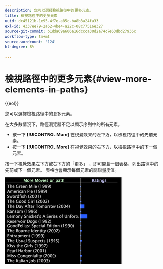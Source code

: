 ```yaml
---
description: 您可以選擇檢視路徑中的更多元素。
title: 檢視路徑中的更多元素
uuid: dc45121b-1e95-4f7e-a85c-ba8b3a24fa33
exl-id: 4337ee79-2a62-4be4-a22c-08c77516e327
source-git-commit: b1dda69a606a16dccca30d2a74c7e63dbd27936c
workflow-type: tm+mt
source-wordcount: '124'
ht-degree: 8%

---
```


# 檢視路徑中的更多元素{#view-more-elements-in-paths}

{{eol}}

您可以選擇檢視路徑中的更多元素。

在大多數情況下，路徑瀏覽器不足以顯示序列中的所有元素。

* 按一下 **[!UICONTROL More]** 在視覺效果的左下方，以檢視路徑中的先前元素。
* 按一下 **[!UICONTROL More]** 在視覺效果的右下方，以檢視路徑中的下一個元素。

按一下視覺效果左下方或右下方的「更多」 ，即可開啟一個表格，列出路徑中的先前或下一個元素。 表格也會顯示每個元素的關聯量度值。

![](assets/vis_PathBrowser_MoreMoviesOnPath.png)
